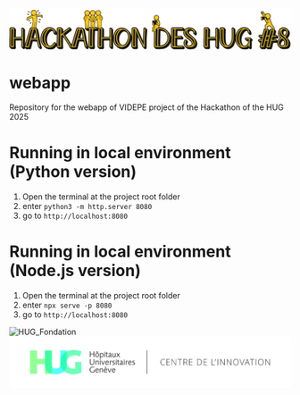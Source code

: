 ![hackathon_HUG](./images/Bandeau%20Hackathon%202025.png)

# webapp
Repository for the webapp of VIDEPE project of the Hackathon of the HUG 2025

# Running in local environment (Python version)
1. Open the terminal at the project root folder
2. enter `python3 -m http.server 8080`
3. go to `http://localhost:8080`

# Running in local environment (Node.js version)
1. Open the terminal at the project root folder
2. enter `npx serve -p 8080`
3. go to `http://localhost:8080`

![HUG_Fondation](./images/Logo_Fondation_privée.png)
![HUG_Fondation](./images/Logo_HUG%20-%20Centre%20innovation.jpg)
